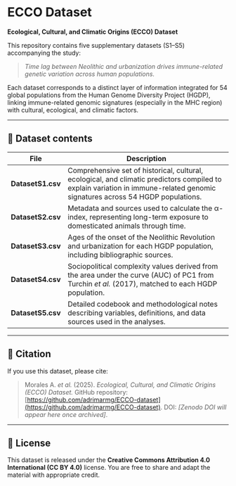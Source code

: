 # ECCO Dataset

**Ecological, Cultural, and Climatic Origins (ECCO) Dataset**

This repository contains five supplementary datasets (S1–S5) accompanying the study:

> *Time lag between Neolithic and urbanization drives immune-related genetic variation across human populations.*

Each dataset corresponds to a distinct layer of information integrated for 54 global populations from the Human Genome Diversity Project (HGDP), linking immune-related genomic signatures (especially in the MHC region) with cultural, ecological, and climatic factors.

---

## 📂 Dataset contents

| File | Description |
|------|--------------|
| **DatasetS1.csv** | Comprehensive set of historical, cultural, ecological, and climatic predictors compiled to explain variation in immune-related genomic signatures across 54 HGDP populations. |
| **DatasetS2.csv** | Metadata and sources used to calculate the α-index, representing long-term exposure to domesticated animals through time. |
| **DatasetS3.csv** | Ages of the onset of the Neolithic Revolution and urbanization for each HGDP population, including bibliographic sources. |
| **DatasetS4.csv** | Sociopolitical complexity values derived from the area under the curve (AUC) of PC1 from Turchin *et al.* (2017), matched to each HGDP population. |
| **DatasetS5.csv** | Detailed codebook and methodological notes describing variables, definitions, and data sources used in the analyses. |

---

## 📜 Citation

If you use this dataset, please cite:

> Morales A. *et al.* (2025). *Ecological, Cultural, and Climatic Origins (ECCO) Dataset.* GitHub repository: [https://github.com/adrimarmg/ECCO-dataset](https://github.com/adrimarmg/ECCO-dataset). DOI: *[Zenodo DOI will appear here once archived]*.

---

## 🔖 License

This dataset is released under the **Creative Commons Attribution 4.0 International (CC BY 4.0)** license. You are free to share and adapt the material with appropriate credit.

